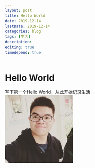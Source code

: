 ```yaml
---
layout: post
title: Hello World
date: 2019-12-14
lastDate: 2019-12-14
categories: blog
tags: [生活]
description:
editing: true
timedepend: true
---
```


# Hello World
写下第一个Hello World，从此开始记录生活  
![avatar](..\photo\helloworld\me.jpg)